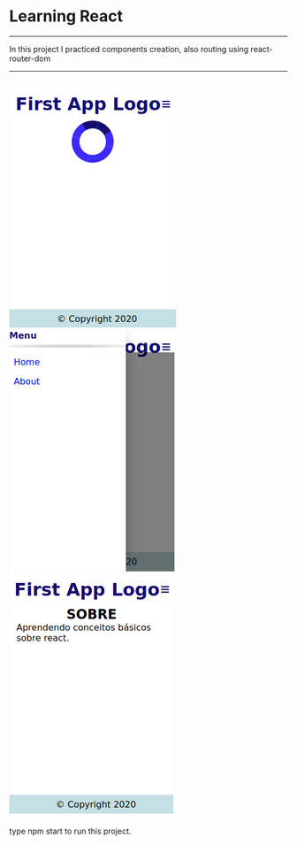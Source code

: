 # Learning React
---  
In this project I practiced components creation, also routing using react-router-dom  

---
<img src="./src/imgs/React2.png"></img>  
<img src="./src/imgs/React3.png"></img>  
<img src="./src/imgs/React1.png"></img>  
---  

type npm start to run this project.
